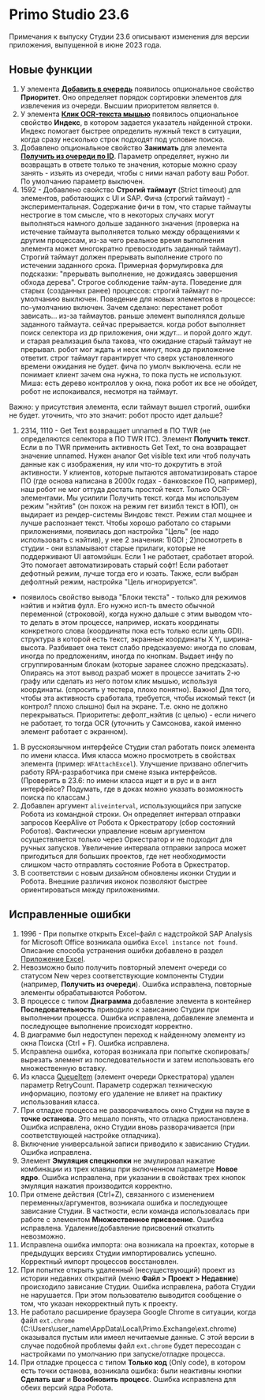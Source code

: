 # Primo Studio 23.6
Примечания к выпуску Студии 23.6 описывают изменения для версии приложения, выпущенной в июне 2023 года.

## Новые функции 
1. У элемента [**Добавить в очередь**](https://docs.primo-rpa.ru/primo-rpa/g_elements/el_basic/els_orch/els_queues/addtoqueue) появилось опциональное свойство **Приоритет**. Оно определяет порядок сортировки элементов для извлечения из очереди. Высшим приоритетом является `0`.
1. У элемента [**Клик OCR-текста мышью**](https://docs.primo-rpa.ru/primo-rpa/g_elements/el_basic/els_ocr/el_ocr_textclick) появилось опциональное свойство **Индекс**, в котором задается указатель найденной строки. Индекс помогает быстрее определить нужный текст в ситуации, когда сразу несколько строк подходят под условие поиска.
1. Добавлено опциональное свойство **Занимать** для элемента [**Получить из очереди по ID**](https://docs.primo-rpa.ru/primo-rpa/g_elements/el_basic/els_orch/els_queues/peekqueueid). Параметр определяет, нужно ли возвращать в ответе только те значения, которые можно сразу занять - изъять из очереди, чтобы с ними начал работу ваш Робот. По умолчанию параметр выключен.
1. 1592 - Добавлено свойство **Строгий таймаут** (Strict timeout) для элементов, работающих с UI и SAP. Фича (строгий таймаут) - экспериментальная. Содержание фичи в том, что старые таймауты нестрогие в том смысле, что в некоторых случаях могут выполняться намного дольше заданного значения (проверка на истечение таймаута выполняется только между обращениями к другим процессам, из-за чего реальное время выполнения элемента может многократно превосходить заданный таймаут). Строгий таймаут должен прерывать выполнение строго по истечении заданного срока. Примерная формулировка для подсказки: "прерывать выполнение, не дожидаясь завершения обхода дерева". Строгое соблюдение тайм-аута. Поведение для старых (созданных ранее) процессов: строгий таймаут по-умолчанию выключен. Поведение для новых элементов в процессе: по-умолчанию включен.
Зачем сделано: перестанет робот зависать... из-за таймаутов. раньше элемент выполнялся дольше заданного таймаута. сейчас прерывается. когда робот выполняет поиск селектора из др приложения, они ждут... и порой долго ждут. и старая реализация была такова, что ожидание старый таймаут не прерывал. робот мог ждать и неск минут, пока др приложение ответит. строг таймаут гарантирует что сверх установленного времени ожидания не будет. фича по умолч выключена. если не понимает клиент зачем она нужна, то пока пусть не используют.
Миша: есть дерево контроллов у окна, пока робот их все не обойдет, робот не испокаивался, несмотря на таймаут. 

Важно: у присутствия элемента, если таймаут вышел строгий, ошибки не будет. уточнить, что это значит: робот просто идет дальше?



1. 2314, 1110 - Get Text возвращает unnamed в ПО TWR (не определяются селектора в ПО TWR ITC). Элемент **Получить текст**. Если в по TWR применить активность Get Text, то она возвращает значение unnamed. Нужен аналог Get visible text или чтоб получать данные как с изображения, ну или что-то докрутить в этой активности. У клиентов, которые пытаются автоматизировать старое ПО (где основа написана в 2000х годах - банковское ПО, например), наш робот не мог оттуда достать простой текст. Только OCR-элементами. Мы усилили Получить текст. когда мы используем режим "нэйтив" (он похож на режим гет визибл текст в ЮП), он выдирает из рендер-системы Виндовс текст. Режим стал мощнее и лучше распознает текст. Чтобы хорошо работало со старыми приложениями, появилась доп настройка "Цель" (ее надо использовать с нэйтив), у нее 2 значения: 1)GDI ; 2)посмотреть в студии - они взламывают старые прилаги, которые не поддерживают UI автомэйшн. Если 1 не работает, сработает второй. Это помогает автоматизировать старый софт! Если работает дефотный режим, лучше тогда его и юзать. Также, если выбран дефолтный режим, настройка "Цель игнорируется". 
 + появилось свойство вывода "Блоки текста" - только для режимов нэйтив и нэйтив фулл. Его нужно исп-ть вместо обычной переменной (строковой), когда нужно дальше с этим выводом что-то делать в этом процессе, например, искать координаты конкретного слова (координаты пока есть только если цель GDI). структура в которой есть текст, экранные координаты X Y, ширина-высота. Разбивает она текст слабо предсказуемо: иногда по словам, иногда по предложениям, иногда по кнопкам. Выдает инфу по сгруппированным блокам (которые заранее сложно предсказать). Опираясь на этот вывод разраб может в процессе зачитать 2-ю графу или сделать из него потом клик мышью, используя координаты. (спросить у тестера, плохо понятно). 
Важно! Для того, чтобы эта активность сработала, требуется, чтобы искомый текст (и контрол? плохо слышно) был на экране. Т.е. окно не должно перекрываться. 
Приоритеты: дефолт_нэйтив (с целью) - если ничего не работает, то тогда OCR (уточнить у Самсонова, какой именно элемент работает с экранном).



1. В русскоязычном интерфейсе Студии стал работать поиск элемента по имени класса. Имя класса можно просмотреть в свойствах элемента (пример: `WFAttachExcel`). Улучшение призвано облегчить работу RPA-разработчика при смене языка интерфейсов. (Проверить в 23.6: по имени класса ищет и в рус и в англ интерфейсе? Подумать, где в доках можно указать возможность поиска по классам.)
1. Добавлен аргумент `aliveinterval`, использующийся при запуске Робота из командной строки. Он определяет интервал отправки запросов KeepAlive от Робота к Оркестратору (сбор состояний Роботов). Фактически управление новым аргументом осуществляется только через Оркестратор и не подходит для ручных запусков. Увеличение интервала отправки запроса может пригодиться для больших проектов, где нет необходимости слишком часто отправлять состояние Робота в Оркестратор.
1. В соответствии с новым дизайном обновлены иконки Студии и Робота. Внешние различия иконок позволяют быстрее ориентироваться между приложениями. 


## Исправленные ошибки
1. 1996 - При попытке открыть Excel-файл с надстройкой SAP Analysis for Microsoft Office возникала ошибка `Excel instance not found`. Описание способа устранения ошибки добавлено в раздел [Приложение Excel](https://docs.primo-rpa.ru/primo-rpa/g_elements/el_basic/els_excel/el_excel_app#загрузка-надстроек).
1. Невозможно было получить повторный элемент очереди со статусом New через соответствующие компоненты Студии (например, **Получить из очереди**). Ошибка исправлена, повторные элементы обрабатываются Роботом.
1. В процессе с типом **Диаграмма** добавление элемента в контейнер **Последовательность** приводило к зависанию Студии при выполнении процесса. Ошибка исправлена, добавление элемента и последующее выполнение происходят корректно.
1. В диаграмме был недоступен переход к найденному элементу из окна Поиска (Ctrl + F). Ошибка исправлена. 
1. Исправлена ошибка, которая возникала при попытке cкопировать/вырезать элемент из последовательности и затем использовать его множественную вставку.
1. Из класса [QueueItem](https://docs.primo-rpa.ru/primo-rpa/g_elements/el_basic/els_orch/els_queues/datatypes) (элемент очереди Оркестратора) удален параметр RetryCount. Параметр содержал техническую информацию, поэтому его удаление не влияет на практику использования класса.
1. При отладке процесса не разворачивалось окно Студии на паузе в **точке останова**. Это мешало понять, что отладка приостановлена. Ошибка исправлена, окно Студии вновь разворачивается (при соответствующей настройке отладчика).
1. Включение универсальной записи приводило к зависанию Студии. Ошибка исправлена.
1. Элемент **Эмуляция спецкнопки** не эмулировал нажатие комбинации из трех клавиш при включенном параметре **Новое ядро**. Ошибка исправлена, при указании в свойствах трех кнопок эмуляция нажатия производится корректно.
1. При отмене действия (Ctrl+Z), связанного с изменением переменных/аргументов, возникала ошибка и последующее зависание Студии. В частности, если команда использовалась при работе с элементом **Множественное присвоение**. Ошибка исправлена. Удаление/добавление присвоений откатить невозможно.
1. Исправлена ошибка импорта: она возникала на проектах, которые в предыдущих версиях Студии импортировались успешно. Корректный импорт процессов восстановлен.
1. При попытке открыть удаленный (несуществующий) проект из истории недавних открытий (меню **Файл > Проект > Недавние**) происходило зависание Студии. Ошибка исправлена, работа Студии не нарушается. При этом пользователю выводится сообщение о том, что указан некорректный путь к проекту.
1. Не работало расширение браузера Google Chrome в ситуации, когда файл `ext.chrome` (C:\Users\user_name\AppData\Local\Primo.Exchange\ext.chrome) оказывался пустым или имеел нечитаемые данные. С этой версии в случае подобной проблемы файл `ext.chrome` будет пересоздан с настройками по умолчанию при запуске/отладке процесса.
1. При отладке процесса с типом **Только код** (Only code), в котором есть точки останова, возникала ошибка: были неактивны кнопки **Сделать шаг** и **Возобновить процесс**. Ошибка исправлена для обеих версий ядра Робота.

